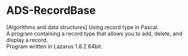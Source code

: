 # ADS-RecordBase
 [Algorithms and data structures] Using record type in Pascal.  
 A program containing a record type that allows you to add, delete, and display a record.  
  Program written in Lazarus 1.8.2 64bit.
